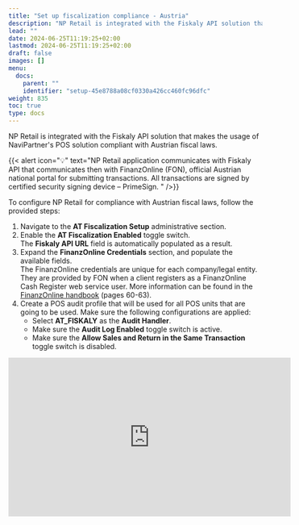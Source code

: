 ```yaml
---
title: "Set up fiscalization compliance - Austria"
description: "NP Retail is integrated with the Fiskaly API solution that makes the usage of NaviPartner's POS solution compliant with Austrian fiscal laws."
lead: ""
date: 2024-06-25T11:19:25+02:00
lastmod: 2024-06-25T11:19:25+02:00
draft: false
images: []
menu:
  docs:
    parent: ""
    identifier: "setup-45e8788a08cf0330a426cc460fc96dfc"
weight: 835
toc: true
type: docs
---
```


NP Retail is integrated with the Fiskaly API solution that makes the usage of NaviPartner's POS solution compliant with Austrian fiscal laws. 

{{< alert icon="💡" text="NP Retail application communicates with Fiskaly API that communicates then with FinanzOnline (FON), official Austrian national portal for submitting transactions. All transactions are signed by certified security signing device – PrimeSign. " />}}

To configure NP Retail for compliance with Austrian fiscal laws, follow the provided steps:

1. Navigate to the **AT Fiscalization Setup** administrative section.
2. Enable the **AT Fiscalization Enabled** toggle switch.      
   The **Fiskaly API URL** field is automatically populated as a result. 
3. Expand the **FinanzOnline Credentials** section, and populate the available fields.      
   The FinanzOnline credentials are unique for each company/legal entity. They are provided by FON when a client registers as a FinanzOnline Cash Register web service user. More information can be found in the [<ins>FinanzOnline handbook<ins>](https://finanzonline.bmf.gv.at/eLearning/BMF_Handbuch_Registrierkassen.pdf) (pages 60-63).
4. Create a POS audit profile that will be used for all POS units that are going to be used. Make sure the following configurations are applied: 
   - Select **AT_FISKALY** as the **Audit Handler**.
   - Make sure the **Audit Log Enabled** toggle switch is active. 
   - Make sure the **Allow Sales and Return in the Same Transaction** toggle switch is disabled. 







<iframe width="560" height="315" src="https://www.youtube.com/embed/3AWFsa9u_Qg?si=tti_NF2Mlh29yFkn" title="YouTube video player" frameborder="0" allow="accelerometer; autoplay; clipboard-write; encrypted-media; gyroscope; picture-in-picture; web-share" allowfullscreen></iframe>
